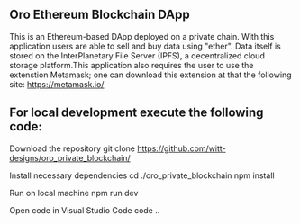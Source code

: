 ## Oro Ethereum Blockchain DApp


This is an Ethereum-based DApp deployed on a private chain. With this application users are able to sell and buy data using "ether". Data itself is stored on the InterPlanetary File Server (IPFS), a decentralized cloud storage platform.This application also requires the user to use the extenstion Metamask; one can download this extension at that the following site: https://metamask.io/

## For local development execute the following code:
Download the repository
git clone https://github.com/witt-designs/oro_private_blockchain/

Install necessary dependencies
cd ./oro_private_blockchain npm install

Run on local machine
npm run dev

Open code in Visual Studio Code
code ..
